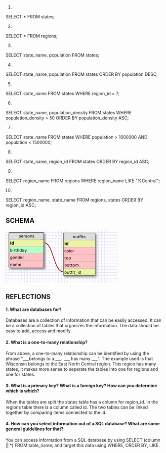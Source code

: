 1.
SELECT * FROM states;

2.
SELECT * FROM regions;

3.
SELECT state_name, population
FROM states;

4.
SELECT state_name, population
FROM states
ORDER BY population DESC;

5.
SELECT state_name
FROM states
WHERE region_id = 7;

6.
SELECT state_name, population_density
FROM states
WHERE population_density > 50
ORDER BY population_density ASC;

7.
SELECT state_name
FROM states
WHERE population > 1000000 AND population < 1500000;

8.
SELECT state_name, region_id
FROM states
ORDER BY region_id ASC;

9.
SELECT region_name
FROM regions
WHERE region_name LIKE "%Central";

10.
SELECT region_name, state_name
FROM regions, states
ORDER BY region_id ASC;


## SCHEMA
![schema](schema.png "schema")




## REFLECTIONS

#### 1. What are databases for?

Databases are a collection of information that can be easily accessed.  It can be a collection of tables that organizes the information. The data should be easy to add, access and modify.

#### 2. What is a one-to-many relationship?

From above, a one-to-many relationship can be identified by using the phrase "___belongs to a ___. ___ has many ___".  The example used is that Wisconsin belongs to the East North Central region. This region has many states,  it makes more sense to seperate the tables into one for regions and one for states.

#### 3. What is a primary key? What is a foreign key? How can you determine which is which?

When the tables are split the states table has a column for region_id.  In the regions table there is a column called id.  The two tables can be linked together by comparing items connected to the id.

#### 4. How can you select information out of a SQL database? What are some general guidelines for that?

You can access information from a SQL database by using SELECT (column || *) FROM table_name;
and target this data using WHERE, ORDER BY, LIKE.
